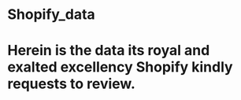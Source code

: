 # Shopify_data

# Herein is the data its royal and exalted excellency Shopify kindly requests to review. 
